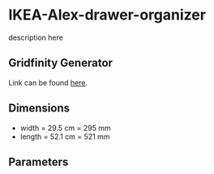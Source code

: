 # IKEA-Alex-drawer-organizer

description here

## Gridfinity Generator

Link can be found [here](https://gridfinity.perplexinglabs.com/pr/grips/0/0).

## Dimensions

* width = 29.5 cm = 295 mm
* length = 52.1 cm = 521 mm

## Parameters
